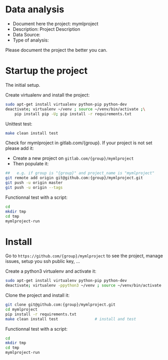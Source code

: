 # Data analysis
- Document here the project: mymlproject
- Description: Project Description
- Data Source:
- Type of analysis:

Please document the project the better you can.

# Startup the project

The initial setup.

Create virtualenv and install the project:
```bash
sudo apt-get install virtualenv python-pip python-dev
deactivate; virtualenv ~/venv ; source ~/venv/bin/activate ;\
    pip install pip -U; pip install -r requirements.txt
```

Unittest test:
```bash
make clean install test
```

Check for mymlproject in gitlab.com/{group}.
If your project is not set please add it:

- Create a new project on `gitlab.com/{group}/mymlproject`
- Then populate it:

```bash
##   e.g. if group is "{group}" and project_name is "mymlproject"
git remote add origin git@github.com:{group}/mymlproject.git
git push -u origin master
git push -u origin --tags
```

Functionnal test with a script:

```bash
cd
mkdir tmp
cd tmp
mymlproject-run
```

# Install

Go to `https://github.com/{group}/mymlproject` to see the project, manage issues,
setup you ssh public key, ...

Create a python3 virtualenv and activate it:

```bash
sudo apt-get install virtualenv python-pip python-dev
deactivate; virtualenv -ppython3 ~/venv ; source ~/venv/bin/activate
```

Clone the project and install it:

```bash
git clone git@github.com:{group}/mymlproject.git
cd mymlproject
pip install -r requirements.txt
make clean install test                # install and test
```
Functionnal test with a script:

```bash
cd
mkdir tmp
cd tmp
mymlproject-run
```
